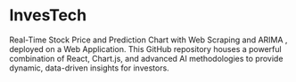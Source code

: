 # InvesTech
 Real-Time Stock Price and Prediction Chart with Web Scraping and ARIMA , deployed on a Web Application. This GitHub repository houses a powerful combination of React, Chart.js, and advanced AI methodologies to provide dynamic, data-driven insights for investors. 
